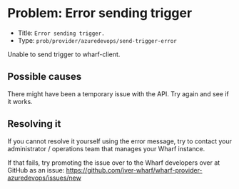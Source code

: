 # Problem: Error sending trigger

<!-- panels:start -->

<!-- div:right-panel -->

- Title: `Error sending trigger.`
- Type: `prob/provider/azuredevops/send-trigger-error`

<!-- div:left-panel -->

Unable to send trigger to wharf-client.

<!-- panels:end -->

## Possible causes

<!-- panels:start -->

There might have been a temporary issue with the API.
Try again and see if it works.

<!-- panels:end -->

## Resolving it

If you cannot resolve it yourself using the error message, try to contact your
administrator / operations team that manages your Wharf instance.

If that fails, try promoting the issue over to the Wharf developers over at
GitHub as an issue: <https://github.com/iver-wharf/wharf-provider-azuredevops/issues/new>
